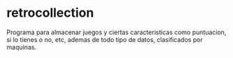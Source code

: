 # retrocollection
Programa para almacenar juegos y ciertas caracteristicas como puntuacion, si lo tienes o no, etc, ademas de todo tipo de datos, clasificados por maquinas.
